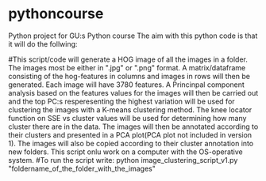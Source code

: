 # pythoncourse
Python project for GU:s Python course
The aim with this python code is that it will do the follwing:

#This script/code will generate a HOG image of all the images in a folder. The images most be either in ".jpg" or ".png" format. A matrix/dataframe consisting of the hog-features in columns and images in rows will then be generated.  Each image will have 3780 features. A Princinpal component analysis based on the features values for the images will then be carried out and the top PC:s resperesenting the highest variation will be used for clustering the images with a K-means clustering method. The knee locator function on SSE vs cluster values will be used for determining how many cluster there are in the data. The images will then be annotated according to their clusters and presented in a PCA plot(PCA plot not included in version 1). The images will also be copied according to their cluster annotation into new folders. This script onlu work on a computer with the OS-operative system.
 #To run the script write: python image_clustering_script_v1.py "foldername_of_the_folder_with_the_images"
